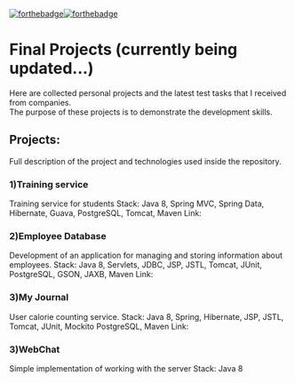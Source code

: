 [![forthebadge](https://forthebadge.com/images/badges/made-with-java.svg)](https://forthebadge.com)[![forthebadge](https://forthebadge.com/images/badges/built-with-love.svg)](https://forthebadge.com)

# Final Projects (currently being updated...)
Here are collected personal projects and the latest test tasks that I received from companies.  
The purpose of these projects is to demonstrate the development skills.  


## Projects:
Full description of the project and technologies used inside the repository.

### 1)Training service  
Training service for students
Stack: Java 8, Spring MVC, Spring Data, Hibernate, Guava, PostgreSQL, Tomcat, Maven
Link:

### 2)Employee Database  
Development of an application for managing and storing information about employees.
Stack: Java 8, Servlets, JDBC, JSP, JSTL, Tomcat, JUnit, PostgreSQL, GSON, JAXB, Maven
Link:

### 3)My Journal  
User calorie counting service.
Stack: Java 8, Spring, Hibernate, JSP, JSTL, Tomcat, JUnit, Mockito PostgreSQL, Maven
Link:

### 3)WebChat  
Simple implementation of working with the server
Stack: Java 8


